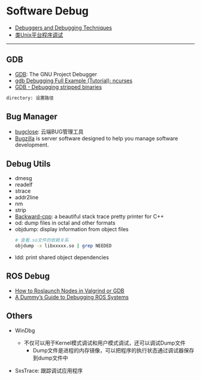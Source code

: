 # Software Debug

* [Debuggers and Debugging Techniques](https://www.cprogramming.com/debugging/)
* [类Unix平台程序调试](https://www.cnblogs.com/gaohongchen01/p/8311732.html)

-----

## GDB

* [GDB](https://www.gnu.org/software/gdb/): The GNU Project Debugger
* [gdb Debugging Full Example (Tutorial): ncurses](http://www.brendangregg.com/blog/2016-08-09/gdb-example-ncurses.html)
* [GDB - Debugging stripped binaries](https://felix.abecassis.me/2012/08/gdb-debugging-stripped-binaries/)

```sh
directory: 设置路径
```

## Bug Manager

* [bugclose](https://www.bugclose.com/): 云端BUG管理工具
* [Bugzilla](https://www.bugzilla.org/) is server software designed to help you manage software development.


## Debug Utils

* dmesg
* readelf
* strace
* addr2line
* nm
* strip
* [Backward-cpp](https://github.com/bombela/backward-cpp): a beautiful stack trace pretty printer for C++
* od: dump files in octal and other formats
* objdump: display information from object files
	```sh
	# 查看.so文件的依赖关系
	objdump -x libxxxxx.so | grep NEEDED
	```
* ldd: print shared object dependencies

## ROS Debug

* [How to Roslaunch Nodes in Valgrind or GDB](http://wiki.ros.org/roslaunch/Tutorials/Roslaunch%20Nodes%20in%20Valgrind%20or%20GDB)
* [A Dummy’s Guide to Debugging ROS Systems](https://bluesat.com.au/a-dummys-guide-to-debugging-ros-systems/)

## Others

* WinDbg
  	- 不仅可以用于Kernel模式调试和用户模式调试，还可以调试Dump文件
	  - Dump文件是进程的内存镜像，可以把程序的执行状态通过调试器保存到dump文件中

* SxsTrace: 跟踪调试应用程序
